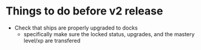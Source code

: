 # Things to do before v2 release

- Check that ships are properly upgraded to docks
  - specifically make sure the locked status, upgrades, and the mastery level/xp are transfered
